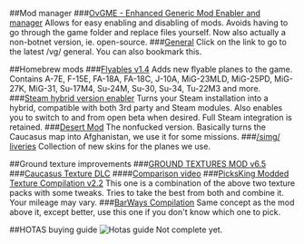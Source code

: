 ##Mod manager
###[OvGME - Enhanced Generic Mod Enabler and manager](https://github.com/sedenion/ovgme)
Allows for easy enabling and disabling of mods. Avoids having to go through the game folder and replace files yourself. Now also actually a non-botnet version, ie. open-source.
###[General](http://nogf.moe/generals-finder/simg)
Click on the link to go to the latest /vg/ general. You can also bookmark this.

##Homebrew mods
###[Flyables v1.4](https://drive.google.com/file/d/0B3oCLamo6K_NSmxkNkFFSFA3dFE/view)
Adds new flyable planes to the game.
Contains A-7E, F-15E, FA-18A, FA-18C, J-10A, MiG-23MLD, MiG-25PD, MiG-27K, MiG-31, Su-17M4, Su-24M, Su-30, Su-34, Tu-22M3 and more.
###[Steam hybrid version enabler](http://www.mediafire.com/download/icz4y7ecf5975hn/DCSStarterKit.zip)
Turns your Steam installation into a hybrid, compatible with both 3rd party and Steam modules. Also enables you to switch to and from open beta when desired. Full Steam integration is retained.
###[Desert Mod](http://www.mediafire.com/download/3926l2ufta7dn62/DCSDESERT3.0NONFUCKED.zip)
The nonfucked version. Basically turns the Caucasus map into Afghanistan, we use it for some missions.
###[/simg/ liveries](https://drive.google.com/drive/u/0/folders/0B4UV1HVq5oDDNjRPd3JHVzVKaTg)
Collection of new skins for the planes we use.

##Ground texture improvements
###[GROUND TEXTURES MOD v6.5](https://drive.google.com/file/d/0Byvd0LOGR5KldkptTC0xVnk4Z3c/view)
###[Caucasus Texture DLC](http://forums.eagle.ru/showthread.php?t=167780)
####[Comparison video](https://drive.google.com/file/d/0Byvd0LOGR5KlcWVVdkZ1dVdJMTQ/preview)
###[PicksKing Modded Texture Compilation v2.2](https://forums.eagle.ru/showthread.php?t=172740)
This one is a combination of the above two texture packs with some tweaks. Tries to take the best from both and combine it. Your mileage may vary.
###[BarWays Compilation](https://forums.eagle.ru/showthread.php?t=178494)
Same concept as the mod above it, except better, use this one if you don't know which one to pick.

##HOTAS buying guide
![Hotas guide](http://i.imgur.com/G2Zsfdg.png)
Not complete yet.
